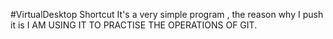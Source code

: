 #VirtualDesktop Shortcut
It's a very simple program , the reason why I push it is I AM USING IT TO PRACTISE THE OPERATIONS OF GIT.